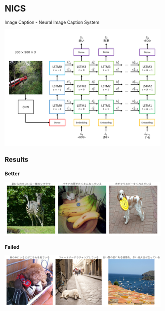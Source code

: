 # NICS

Image Caption - Neural Image Caption System

<img src="nics.png">

## Results

### Better

<img src="nics300x300_better.png">

### Failed

<img src="nics300x300_failed.png">
